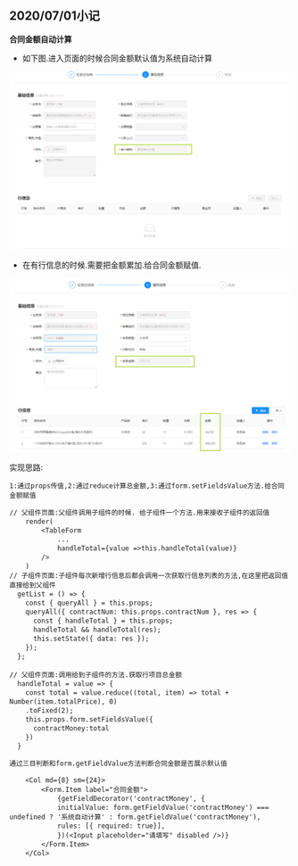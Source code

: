 ## 2020/07/01小记

**合同金额自动计算**

- 如下图.进入页面的时候合同金额默认值为系统自动计算

![](/assets/contractMoney.png)

- 在有行信息的时候.需要把金额累加.给合同金额赋值.

![](/assets/contractMoney1.png)


实现思路:

``1:通过props传值,2:通过reduce计算总金额,3:通过form.setFieldsValue方法.给合同金额赋值``

```
// 父组件页面:父组件调用子组件的时候. 给子组件一个方法.用来接收子组件的返回值
    render(
        <TableForm 
            ...
            handleTotal={value =>this.handleTotal(value)}
        />
    )
// 子组件页面:子组件每次新增行信息后都会调用一次获取行信息列表的方法,在这里把返回值直接给到父组件
  getList = () => {
    const { queryAll } = this.props;
    queryAll({ contractNum: this.props.contractNum }, res => {
      const { handleTotal } = this.props;
      handleTotal && handleTotal(res);
      this.setState({ data: res });
    });
  };

// 父组件页面:调用给到子组件的方法.获取行项目总金额
  handleTotal = value => {
    const total = value.reduce((total, item) => total + Number(item.totalPrice), 0)
    .toFixed(2);
    this.props.form.setFieldsValue({
      contractMoney:total
    })
  }
```

``通过三目判断和form.getFieldValue方法判断合同金额是否展示默认值``
```
    <Col md={8} sm={24}>
        <Form.Item label="合同金额">
            {getFieldDecorator('contractMoney', {
            initialValue: form.getFieldValue('contractMoney') === undefined ? '系统自动计算' : form.getFieldValue('contractMoney'),
            rules: [{ required: true}],
            })(<Input placeholder="请填写" disabled />)}
        </Form.Item>
    </Col>
```


